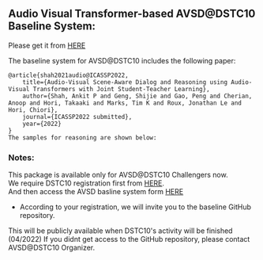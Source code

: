## Audio Visual Transformer-based AVSD@DSTC10 Baseline System: 
   Please get it from [HERE](https://github.com/ankitshah009/AVSD-DSTC10_baseline)

The baseline system for AVSD@DSTC10 includes the following paper:

    @article{shah2021audio@ICASSP2022,
        title={Audio-Visual Scene-Aware Dialog and Reasoning using Audio-Visual Transformers with Joint Student-Teacher Learning},
        author={Shah, Ankit P and Geng, Shijie and Gao, Peng and Cherian, Anoop and Hori, Takaaki and Marks, Tim K and Roux, Jonathan Le and Hori, Chiori},
        journal={ICASSP2022 submitted},
        year={2022}
    }
    The samples for reasoning are shown below: 


    
### Notes:
This package is available only for AVSD@DSTC10 Challengers now. <BR>
We require DSTC10 registration first from [HERE](https://docs.google.com/forms/d/e/1FAIpQLSe9CgrlygYciIZH_pK8133fbp1kqigTB6JIP7utfNFx_xSm6A/viewform). <br>
And then access the AVSD basline system form [HERE](https://docs.google.com/forms/d/e/1FAIpQLSeTQYoIz_caYHg59VAd18ypkI_9nfGvzrI6N6bq6wiT2c2SEw/viewform)
* According to your registration, we will invite you to the baseline GitHub repository.

This will be publicly available when DSTC10's activity will be finished (04/2022)
If you didnt get access to the GitHub repository, please contact AVSD@DSTC10 Organizer. 
